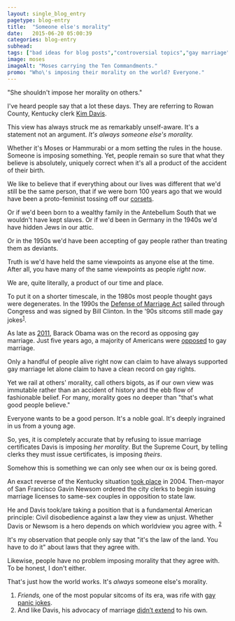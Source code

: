 ```yaml
---
layout: single_blog_entry
pagetype: blog-entry
title:  "Someone else's morality"
date:   2015-06-20 05:00:39
categories: blog-entry
subhead:
tags: ["bad ideas for blog posts","controversial topics","gay marriage","morality"]
image: moses
imageAlt: "Moses carrying the Ten Commandments."
promo: "Who\'s imposing their morality on the world? Everyone."
---  
```


"She shouldn't impose her morality on others."

I've heard people say that a lot these days. They are referring to Rowan County, Kentucky clerk [Kim Davis][1].

This view has always struck me as remarkably unself-aware. It's a statement not an argument. *It's always someone else's morality.*

Whether it's Moses or Hammurabi or a mom setting the rules in the house. Someone is imposing something. Yet, people remain so sure that what they believe is absolutely, uniquely correct when it's all a product of the accident of their birth.

We like to believe that if everything about our lives was different that we'd still be the same person, that if we were born 100 years ago that we would have been a proto-feminist tossing off our [corsets][2].

Or if we'd been born to a wealthy family in the Antebellum South that we wouldn't have kept slaves. Or if we'd been in Germany in the 1940s we'd have hidden Jews in our attic.

Or in the 1950s we'd have been accepting of gay people rather than treating them as deviants.

Truth is we'd have held the same viewpoints as anyone else at the time. After all, you have many of the same viewpoints as people *right now*.

We are, quite literally, a product of our time and place.

To put it on a shorter timescale, in the 1980s most people thought gays were degenerates. In the 1990s the [Defense of Marriage Act][3] sailed through Congress and was signed by Bill Clinton. In the '90s sitcoms still made gay jokes<sup>[1][4]</sup>.

As late as [2011][5], Barack Obama was on the record as opposing gay marriage. Just five years ago, a majority of Americans were [opposed][6] to gay marriage.

Only a handful of people alive right now can claim to have always supported gay marriage let alone claim to have a clean record on gay rights.

Yet we rail at others' morality, call others bigots, as if our own view was immutable rather than an accident of history and the ebb flow of fashionable belief. For many, morality goes no deeper than "that's what good people believe."

Everyone wants to be a good person. It's a noble goal. It's deeply ingrained in us from a young age.

So, yes, it is completely accurate that by refusing to issue marriage certificates Davis is imposing *her morality*. But the Supreme Court, by telling clerks they must issue certificates, is imposing *theirs*.

Somehow this is something we can only see when our ox is being gored.

An exact reverse of the Kentucky situation [took place][7] in 2004. Then-mayor of San Francisco Gavin Newsom ordered the city clerks to begin issuing marriage licenses to same-sex couples in opposition to state law.

He and Davis took/are taking a position that is a fundamental American principle: Civil disobedience against a law they view as unjust. Whether Davis or Newsom is a hero depends on which worldview you agree with. <sup>[2][8]</sup>

It's my observation that people only say that "it's the law of the land. You have to do it" about laws that they agree with.

Likewise, people have no problem imposing morality that they agree with. To be honest, I don't either.

That's just how the world works. It's *always* someone else's morality.


1. <span id="footnote-morality-one"></span>*Friends,* one of the most popular sitcoms of its era, was rife with [gay panic jokes][9].
2. <span id="footnote-morality-two"></span>And like Davis, his advocacy of marriage [didn’t extend][10] to his own.


[1]: http://www.nytimes.com/2015/09/04/us/kim-davis-same-sex-marriage.html
[2]: https://en.wikipedia.org/wiki/Bloomers_(clothing)
[3]:https://en.wikipedia.org/wiki/Defense_of_Marriage_Act
[4]: #footnote-morality-one
[5]: http://abcnews.go.com/blogs/politics/2012/05/timeline-of-obamas-evolving-on-same-sex-marriage/
[6]:http://www.gallup.com/poll/117328/marriage.aspx
[7]:https://en.wikipedia.org/wiki/San_Francisco_2004_same-sex_weddings
[8]: #footnote-morality-two
[9]: http://www.slate.com/blogs/browbeat/2015/01/22/friends_chandler_bing_and_his_homophobia_are_the_worst_thing_about_watching.html
[10]: http://www.sfgate.com/politics/article/AIDE-QUITS-AS-NEWSOM-S-AFFAIR-WITH-HIS-WIFE-IS-2652745.php
